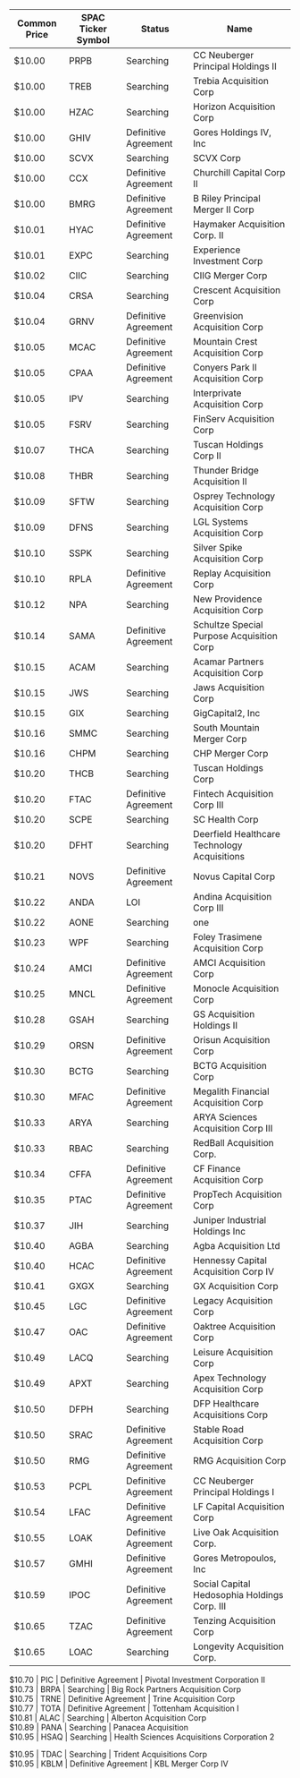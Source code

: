 Common Price  | SPAC Ticker Symbol | Status               | Name                                        
------------- | ------------------ | -------------------- | --------------------------------------------
$10.00        | PRPB               | Searching            | CC Neuberger Principal Holdings II          
$10.00        | TREB               | Searching            | Trebia Acquisition Corp                     
$10.00        | HZAC               | Searching            | Horizon Acquisition Corp                    
$10.00        | GHIV               | Definitive Agreement | Gores Holdings IV, Inc                      
$10.00        | SCVX               | Searching            | SCVX Corp                                   
$10.00        | CCX                | Definitive Agreement | Churchill Capital Corp II                   
$10.00        | BMRG               | Definitive Agreement | B Riley Principal Merger II Corp            
$10.01        | HYAC               | Definitive Agreement | Haymaker Acquisition Corp. II               
$10.01        | EXPC               | Searching            | Experience Investment Corp                  
$10.02        | CIIC               | Searching            | CIIG Merger Corp                            
$10.04        | CRSA               | Searching            | Crescent Acquisition Corp                   
$10.04        | GRNV               | Definitive Agreement | Greenvision Acquisition Corp                
$10.05        | MCAC               | Definitive Agreement | Mountain Crest Acquisition Corp             
$10.05        | CPAA               | Definitive Agreement | Conyers Park II Acquisition Corp            
$10.05        | IPV                | Searching            | Interprivate Acquisition Corp               
$10.05        | FSRV               | Searching            | FinServ Acquisition Corp                    
$10.07        | THCA               | Searching            | Tuscan Holdings Corp II                     
$10.08        | THBR               | Searching            | Thunder Bridge Acquisition II               
$10.09        | SFTW               | Searching            | Osprey Technology Acquisition Corp          
$10.09        | DFNS               | Searching            | LGL Systems Acquisition Corp                
$10.10        | SSPK               | Searching            | Silver Spike Acquisition Corp               
$10.10        | RPLA               | Definitive Agreement | Replay Acquisition Corp                     
$10.12        | NPA                | Searching            | New Providence Acquisition Corp             
$10.14        | SAMA               | Definitive Agreement | Schultze Special Purpose Acquisition Corp   
$10.15        | ACAM               | Searching            | Acamar Partners Acquisition Corp            
$10.15        | JWS                | Searching            | Jaws Acquisition Corp                       
$10.15        | GIX                | Searching            | GigCapital2, Inc                            
$10.16        | SMMC               | Searching            | South Mountain Merger Corp                  
$10.16        | CHPM               | Searching            | CHP Merger Corp                             
$10.20        | THCB               | Searching            | Tuscan Holdings Corp                        
$10.20        | FTAC               | Definitive Agreement | Fintech Acquisition Corp III                
$10.20        | SCPE               | Searching            | SC Health Corp                              
$10.20        | DFHT               | Searching            | Deerfield Healthcare Technology Acquisitions
$10.21        | NOVS               | Definitive Agreement | Novus Capital Corp                          
$10.22        | ANDA               | LOI                  | Andina Acquisition Corp III                 
$10.22        | AONE               | Searching            | one                                         
$10.23        | WPF                | Searching            | Foley Trasimene Acquisition Corp            
$10.24        | AMCI               | Definitive Agreement | AMCI Acquisition Corp                       
$10.25        | MNCL               | Definitive Agreement | Monocle Acquisition Corp                    
$10.28        | GSAH               | Searching            | GS Acquisition Holdings II                  
$10.29        | ORSN               | Definitive Agreement | Orisun Acquisition Corp                     
$10.30        | BCTG               | Searching            | BCTG Acquisition Corp                       
$10.30        | MFAC               | Definitive Agreement | Megalith Financial Acquisition Corp         
$10.33        | ARYA               | Searching            | ARYA Sciences Acquisition Corp III          
$10.33        | RBAC               | Searching            | RedBall Acquisition Corp.                   
$10.34        | CFFA               | Definitive Agreement | CF Finance Acquisition Corp                 
$10.35        | PTAC               | Definitive Agreement | PropTech Acquisition Corp                   
$10.37        | JIH                | Searching            | Juniper Industrial Holdings Inc             
$10.40        | AGBA               | Searching            | Agba Acquisition Ltd                        
$10.40        | HCAC               | Definitive Agreement | Hennessy Capital Acquisition Corp IV        
$10.41        | GXGX               | Searching            | GX Acquisition Corp                         
$10.45        | LGC                | Definitive Agreement | Legacy Acquisition Corp                     
$10.47        | OAC                | Definitive Agreement | Oaktree Acquisition Corp                    
$10.49        | LACQ               | Searching            | Leisure Acquisition Corp                    
$10.49        | APXT               | Searching            | Apex Technology Acquisition Corp            
$10.50        | DFPH               | Searching            | DFP Healthcare Acquisitions Corp            
$10.50        | SRAC               | Definitive Agreement | Stable Road Acquisition Corp                
$10.50        | RMG                | Definitive Agreement | RMG Acquisition Corp                        
$10.53        | PCPL               | Definitive Agreement | CC Neuberger Principal Holdings I           
$10.54        | LFAC               | Definitive Agreement | LF Capital Acquisition Corp                 
$10.55        | LOAK               | Definitive Agreement | Live Oak Acquisition Corp.                  
$10.57        | GMHI               | Definitive Agreement | Gores Metropoulos, Inc                      
$10.59        | IPOC               | Definitive Agreement | Social Capital Hedosophia Holdings Corp. III
$10.65        | TZAC               | Definitive Agreement | Tenzing Acquisition Corp                    
$10.65        | LOAC               | Searching            | Longevity Acquisition Corp.
                
$10.70        | PIC                | Definitive Agreement | Pivotal Investment Corporation II           
$10.73        | BRPA               | Searching            | Big Rock Partners Acquisition Corp          
$10.75        | TRNE               | Definitive Agreement | Trine Acquisition Corp                      
$10.77        | TOTA               | Definitive Agreement | Tottenham Acquisition I                     
$10.81        | ALAC               | Searching            | Alberton Acquisition Corp                   
$10.89        | PANA               | Searching            | Panacea Acquisition                         
$10.95        | HSAQ               | Searching            | Health Sciences Acquisitions Corporation 2
 
$10.95        | TDAC               | Searching            | Trident Acquisitions Corp                   
$10.95        | KBLM               | Definitive Agreement | KBL Merger Corp IV                          
